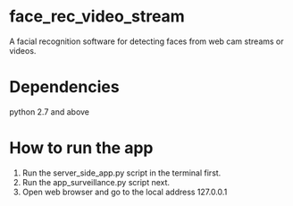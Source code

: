 # face_rec_video_stream
A facial recognition software for detecting faces from web cam streams or videos.

# Dependencies
python 2.7 and above

# How to run the app

1) Run the server_side_app.py script in the terminal first.
2) Run the app_surveillance.py script next. 
3) Open web browser and go to the local address 127.0.0.1
